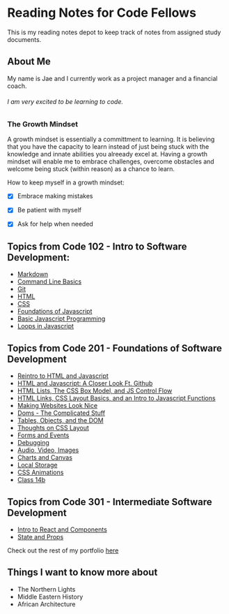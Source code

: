 # Reading Notes for Code Fellows

This is my reading notes depot to keep track of notes from assigned study documents.

## About Me

My name is Jae and I currently work as a project manager and a financial coach. 

###### I am very excited to be learning to code. 

### The Growth Mindset 

A growth mindset is essentially a committment to learning. It is believing that you have the capacity to learn instead of just being stuck with the knowledge and innate abilities you alreeady excel at. Having a growth mindset will enable me to embrace challenges, overcome obstacles and welcome being stuck (within reason) as a chance to learn.

How to keep myself in a growth mindset:
- [x] Embrace making mistakes
- [x] Be patient with myself
- [x] Ask for help when needed


## Topics from Code 102 - Intro to Software Development:
- [Markdown](markdown.md)
- [Command Line Basics](command-line-basics.md)
- [Git](git.md)
- [HTML](html.md)
- [CSS](css.md)
- [Foundations of Javascript](javascript1.md)
- [Basic Javascript Programming](javascript2.md)
- [Loops in Javascript](javascript3.md)

## Topics from Code 201 - Foundations of Software Development
- [Reintro to HTML and Javascript](class-01.md)
- [HTML and Javascript: A Closer Look Ft. Github](class-02.md)
- [HTML Lists, The CSS Box Model, and JS Control Flow](class-03.md)
- [HTML Links, CSS Layout Basics, and an Intro to Javascript Functions](class-04.md)
- [Making Websites Look Nice](class-05.md)
- [Doms - The Complicated Stuff](class-06.md)
- [Tables, Objects, and the DOM](class-07.md)
- [Thoughts on CSS Layout](class-08.md)
- [Forms and Events](class-09.md)
- [Debugging](class-10.md)
- [Audio, Video, Images](class-11.md)
- [Charts and Canvas](class-12.md)
- [Local Storage](class-13.md)
- [CSS Animations](class-14a.md)
- [Class 14b](class-14b.md)

## Topics from Code 301 - Intermediate Software Development
- [Intro to React and Components](reactAndComponents.md)
- [State and Props](stateAndProps.md)


Check out the rest of my portfolio [here](http://jaimierl.github.io)

## Things I want to know more about
- The Northern Lights
- Middle Eastern History
- African Architecture
